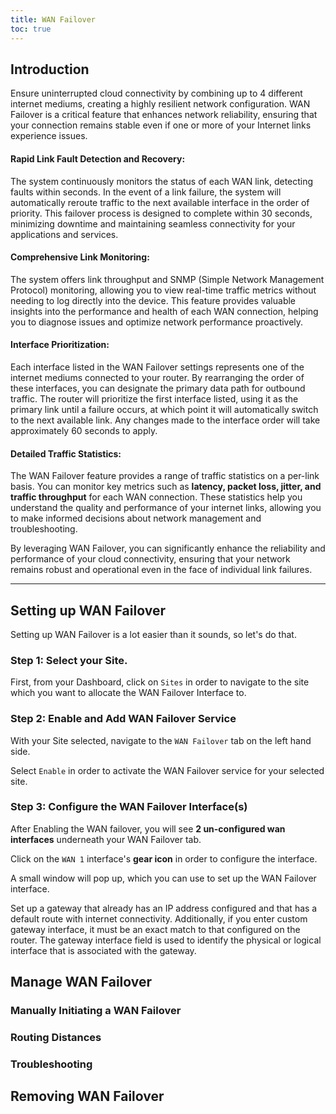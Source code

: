 ```yaml
---
title: WAN Failover
toc: true
---
```


## Introduction
Ensure uninterrupted cloud connectivity by combining up to 4 different internet mediums, creating a highly resilient network configuration. WAN Failover is a critical feature that enhances network reliability, ensuring that your connection remains stable even if one or more of your Internet links experience issues.

#### Rapid Link Fault Detection and Recovery:
The system continuously monitors the status of each WAN link, detecting faults within seconds. In the event of a link failure, the system will automatically reroute traffic to the next available interface in the order of priority. This failover process is designed to complete within 30 seconds, minimizing downtime and maintaining seamless connectivity for your applications and services.

#### Comprehensive Link Monitoring:
The system offers link throughput and SNMP (Simple Network Management Protocol) monitoring, allowing you to view real-time traffic metrics without needing to log directly into the device. This feature provides valuable insights into the performance and health of each WAN connection, helping you to diagnose issues and optimize network performance proactively.

#### Interface Prioritization:
Each interface listed in the WAN Failover settings represents one of the internet mediums connected to your router. By rearranging the order of these interfaces, you can designate the primary data path for outbound traffic. The router will prioritize the first interface listed, using it as the primary link until a failure occurs, at which point it will automatically switch to the next available link. Any changes made to the interface order will take approximately 60 seconds to apply.

#### Detailed Traffic Statistics:
The WAN Failover feature provides a range of traffic statistics on a per-link basis. You can monitor key metrics such as **latency, packet loss, jitter, and traffic throughput** for each WAN connection. These statistics help you understand the quality and performance of your internet links, allowing you to make informed decisions about network management and troubleshooting.

By leveraging WAN Failover, you can significantly enhance the reliability and performance of your cloud connectivity, ensuring that your network remains robust and operational even in the face of individual link failures.

---
## Setting up WAN Failover
Setting up WAN Failover is a lot easier than it sounds, so let's do that.

### Step 1: Select your Site.
First,  from your Dashboard, click on `Sites` in order to navigate to the site which you want to allocate the WAN Failover Interface to.

### Step 2: Enable and Add WAN Failover Service
With your Site selected, navigate to the `WAN Failover` tab on the left hand side.

Select `Enable` in order to activate the WAN Failover service for your selected site.

### Step 3: Configure the WAN Failover Interface(s)
After Enabling the WAN failover, you will see **2 un-configured wan interfaces** underneath your WAN Failover tab.

Click on the `WAN 1` interface's **gear icon** in order to configure the interface.

A small window will pop up, which you can use to set up the WAN Failover interface.

Set up a gateway that already has an IP address configured and that has a default route with internet connectivity. Additionally, if you enter custom gateway interface, it must be an exact match to that configured on the router. The gateway interface field is used to identify the physical or logical interface that is associated with the gateway. 

## Manage WAN Failover
### Manually Initiating a WAN Failover
### Routing Distances
### Troubleshooting

## Removing WAN Failover